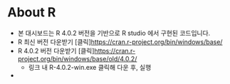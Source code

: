 # About R
- 본 대시보드는 R 4.0.2 버전을 기반으로 R studio 에서 구현된 코드입니다.
- R 최신 버전 다운받기 [클릭]https://cran.r-project.org/bin/windows/base/
- R 4.0.2 버전 다운받기 [클릭]https://cran.r-project.org/bin/windows/base/old/4.0.2/
  - 링크 내 R-4.0.2-win.exe 클릭해 다운 후, 실행
- 

